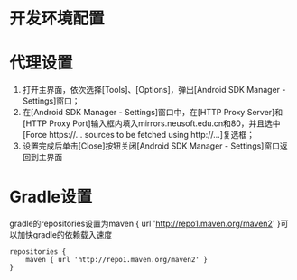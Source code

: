 开发环境配置
===========

# 代理设置
1. 打开主界面，依次选择\[Tools\]、\[Options\]，弹出\[Android SDK Manager - Settings\]窗口；
2. 在\[Android SDK Manager - Settings\]窗口中，在\[HTTP Proxy Server\]和\[HTTP Proxy Port\]输入框内填入mirrors.neusoft.edu.cn和80，并且选中\[Force https://... sources to be fetched using http://...\]复选框；
3. 设置完成后单击\[Close\]按钮关闭\[Android SDK Manager - Settings\]窗口返回到主界面

# Gradle设置
gradle的repositories设置为maven { url 'http://repo1.maven.org/maven2' }可以加快gradle的依赖载入速度
```text
repositories {
    maven { url 'http://repo1.maven.org/maven2' }
}
```
